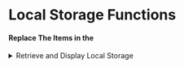 <h1>Local Storage Functions</h1>
<h4>Replace The Items in the </h4>
<details>
    <summary>Retrieve and Display Local Storage</summary>
<p>

```````javascript

   function loadStorage(){
    if(localStorage.getItem((<KeyName>) !== null)){
        console.log("local storage is not available.")
    }else{
        const storage = localStorage.getItem(<KeyName>)
        document.querySelector(<IDs>).textContent = JSON.parse(storage)
    }
}
loadStorage();

```````

</p>
</details>